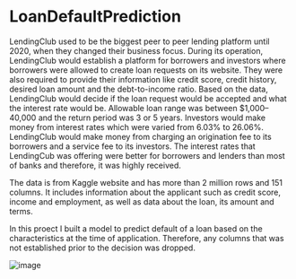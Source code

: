 # LoanDefaultPrediction
LendingClub used to be the biggest peer to peer lending platform until 2020, when they changed their business focus. During its operation, LendingClub would establish a platform for borrowers and investors where borrowers were allowed to create loan requests on its website. They were also required to provide their information like credit score, credit history, desired loan amount and the debt-to-income ratio. Based on the data, LendingClub would decide if the loan request would be accepted and what the interest rate would be. Allowable loan range was between $1,000–40,000 and the return period was 3 or 5 years. Investors would make money from interest rates which were varied from 6.03% to 26.06%. LendingClub would make money from charging an origination fee to its borrowers and a service fee to its investors. The interest rates that LendingCub was offering were better for borrowers and lenders than most of banks and therefore, it was highly received.

The data is from Kaggle website and has more than 2 million rows and 151 columns. It includes information about the applicant such as credit score, income and employment, as well as data about the loan, its amount and terms.

In this proect I built a model to predict default of a loan based on the characteristics at the time of application. Therefore, any columns that was not established prior to the decision was dropped. 

![image](https://user-images.githubusercontent.com/85642689/149711246-8b78f885-c713-4fa5-8cff-2569db374e27.png)


